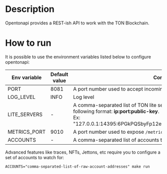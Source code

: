 
# Description

Opentonapi provides a REST-ish API to work with the TON Blockchain.

# How to run 

It is possible to use the environment variables listed below to configure opentonapi:

| Env variable | Default value | Comment                                                                                                                                                                                        |
|--------------|---------------|------------------------------------------------------------------------------------------------------------------------------------------------------------------------------------------------|
| PORT         | 8081          | A port number used to accept incoming http connections                                                                                                                                         | 
| LOG_LEVEL    | INFO          | Log level                                                                                                                                                                                      | 
| LITE_SERVERS | -             | A comma-separated list of TON lite servers to work with. Each server has the following format: **ip:port:public-key**. <br/>Ex: "127.0.0.1:14395:6PGkPQSbyFp12esf1NqmDOaLoFA8i9+Mp5+cAx5wtTU=" | 
| METRICS_PORT | 9010          | A port number used to expose `/metrics` endpoint with prometheus metrics                                                                                                                       | 
| ACCOUNTS     | -             | A comma-separated list of accounts to watch for                                                                                                                                                | 


Advanced features like traces, NFTs, Jettons, etc require you to configure a set of accounts to watch for: 

```shell
ACCOUNTS="comma-separated-list-of-raw-account-addresses" make run 
```

